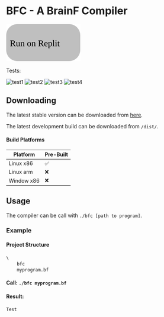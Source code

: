 # BFC - A BrainF Compiler

<a href="https://replit.com/@https12345678/BFC?lite=true#replit/runOnReplit.md"><img src="https://raw.githubusercontent.com/https123456789/BFC/main/github/runOnReplit.svg"></a>

Tests:
<div>
	<img src="https://bfc-test.https12345678.repl.co/badges/test1.svg" alt="test1">
	<img src="https://bfc-test.https12345678.repl.co/badges/test2.svg" alt="test2">
	<img src="https://bfc-test.https12345678.repl.co/badges/test3.svg" alt="test3">
	<img src="https://bfc-test.https12345678.repl.co/badges/test4.svg" alt="test4">
</div>

## Downloading

The latest stable version can be downloaded from [here](<>).

The latest development build can be downloaded from `/dist/`.

#### Build Platforms

|Platform|Pre-Built|
|--------|---------|
| Linux x86 | :white_check_mark: |
| Linux arm | :x: |
| Window x86 | :x: |

## Usage

The compiler can be call with `./bfc [path to program]`.

### Example

#### Project Structure

```
\
	bfc
	myprogram.bf
```

#### Call: `./bfc myprogram.bf`

#### Result:

```
Test
```
